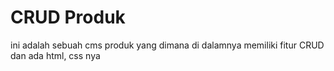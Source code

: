 # CRUD Produk #
ini adalah sebuah cms produk yang dimana di dalamnya memiliki fitur CRUD dan ada html, css nya